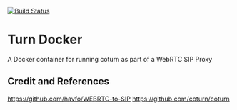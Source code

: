 [![Build Status](https://travis-ci.org/ReadyTalk/turn-docker.svg?branch=master)](https://travis-ci.org/ReadyTalk/turn-docker)

# Turn Docker

A Docker container for running coturn as part of a WebRTC SIP Proxy

## Credit and References

https://github.com/havfo/WEBRTC-to-SIP
https://github.com/coturn/coturn
